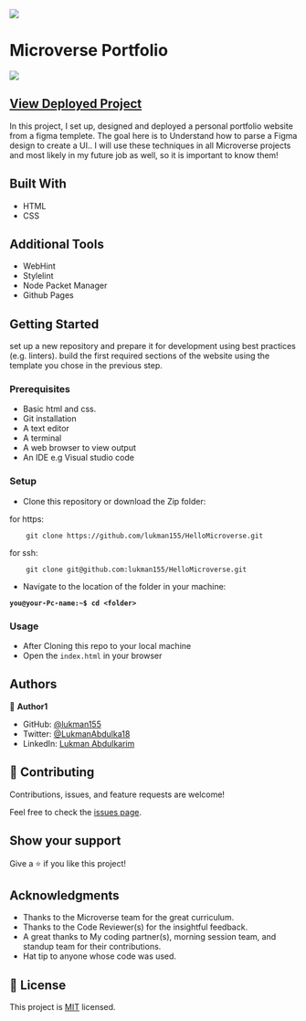 ![](https://img.shields.io/badge/Microverse-blueviolet)

# Microverse Portfolio

![](./hello.png)

## [View Deployed Project](https://lukman155.github.io/microverse_portfolio/)

In this project, I set up, designed and deployed a personal portfolio website from a figma templete. 
The goal here is to Understand how to parse a Figma design to create a UI..
I will use these techniques in all Microverse projects and most likely in my future job as well, so it is important to know them!

## Built With

- HTML
- CSS

## Additional Tools

- WebHint
- Stylelint
- Node Packet Manager
- Github Pages


## Getting Started

set up a new repository and prepare it for development using best practices (e.g. linters).
build the first required sections of the website using the template you chose in the previous step.

### Prerequisites

- Basic html and css.
- Git installation
- A text editor 
- A terminal
- A web browser to view output
- An IDE e.g Visual studio code

### Setup

- Clone this repository or download the Zip folder:


for https:
```
    git clone https://github.com/lukman155/HelloMicroverse.git
```
for ssh:
```
    git clone git@github.com:lukman155/HelloMicroverse.git

```

- Navigate to the location of the folder in your machine:

**``you@your-Pc-name:~$ cd <folder>``**

### Usage

- After Cloning this repo to your local machine
- Open the `index.html` in your browser

## Authors

👤 **Author1**

- GitHub: [@lukman155](https://github.com/lukman155)
- Twitter: [@LukmanAbdulka18](https://twitter.com/LukmanAbdulka18)
- LinkedIn: [Lukman Abdulkarim](https://linkedin.com/in/lukmanbaba)

## 🤝 Contributing

Contributions, issues, and feature requests are welcome!

Feel free to check the [issues page](https://github.com/lukman155/HelloMicroverse/issues).

## Show your support

Give a ⭐️ if you like this project!

## Acknowledgments

- Thanks to the Microverse team for the great curriculum.
- Thanks to the Code Reviewer(s) for the insightful feedback.
- A great thanks to My coding partner(s), morning session team, and standup team for their contributions.
- Hat tip to anyone whose code was used.

## 📝 License

This project is [MIT](./MIT.md) licensed.